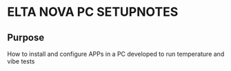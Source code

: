 # ELTA NOVA PC SETUPNOTES
## Purpose
How to install and configure APPs in a PC developed to run temperature and vibe tests
